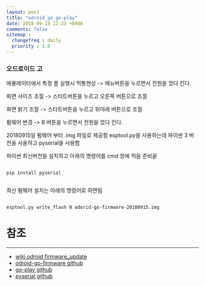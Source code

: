 ```yaml
---
layout: post
title: "odroid_go_go-play"
date: 2018-09-19 12:23 +0900
comments: false
sitemap :
  changefreq : daily
  priority : 1.0
---
```


### 오드로이드 고

에뮬레이터에서 특정 롬 실행시 먹통현상 -> 메뉴버튼을 누르면서 전원을 껐다 킨다.

화면 사이즈 조절 -> 스타트버튼을 누르고 오른쪽 버튼으로 조절 

화면 밝기 조절 -> 스타트버튼을 누르고 위아래 버튼으로 조절

펌웨어 변경 -> B 버튼을 누르면서 전원을 껐다 킨다.


20180915일 펌웨어 부터 .img 파일로 제공함 esptool.py을 사용하는데 파이썬 3 버전을 사용하고 pyserial을 사용함 

파이썬 최신버전을 설치하고 아래의 명령어를 cmd 창에 적음 준비끝

```

pip install pyserial


```

최신 펌웨어 설치는 아래의 명령어로 하면됨

```

esptool.py write_flash 0 odorid-go-firmware-20180915.img

```
# 참조 
-----
* [wiki.odroid firmware_update](https://wiki.odroid.com/odroid_go/firmware_update)
* [odroid-go-firmware github](https://github.com/OtherCrashOverride/odroid-go-firmware)
* [go-play github](https://github.com/OtherCrashOverride/go-play)
* [pyserial github](https://github.com/pyserial/pyserial)